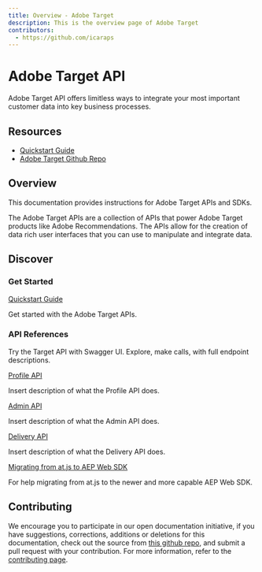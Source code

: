 ```yaml
---
title: Overview - Adobe Target
description: This is the overview page of Adobe Target
contributors:
  - https://github.com/icaraps
---
```


<Hero slots="heading, text"/> 

# Adobe Target API

Adobe Target API offers limitless ways to integrate your most important customer data into key business processes.

<Resources slots="heading, links"/>

## Resources

* [Quickstart Guide](https://www.adobe.io/apis/experiencecloud/analytics/docs.html)
* [Adobe Target Github Repo](https://github.com/AdobeDocs/analytics-2.0-apis)

## Overview

This documentation provides instructions for Adobe Target APIs and SDKs.

The Adobe Target APIs are a collection of APIs that power Adobe Target products like Adobe Recommendations. 
The APIs allow for the creation of data rich user interfaces that you can use to manipulate and integrate data.

## Discover 

<DiscoverBlock width="100%" slots="heading, link, text"/>

### Get Started

[Quickstart Guide](guides/)
    
Get started with the Adobe Target APIs.

<DiscoverBlock slots="heading, link, text"/> 

### API References

Try the Target API with Swagger UI. Explore, make calls, with full endpoint descriptions.

[Profile API](api/profile-api/) 
   
Insert description of what the Profile API does.

<DiscoverBlock slots="link, text"/>

[Admin API](api/admin-api/) 

Insert description of what the Admin API does.

<DiscoverBlock slots="link, text"/>

[Delivery API](api/delivery-api/)

Insert description of what the Delivery API does.

<DiscoverBlock slots="link, text"/>

[Migrating from at.js to AEP Web SDK](guides/migrating/)

For help migrating from at.js to the newer and more capable AEP Web SDK.   

<DiscoverBlock width="100%" slots="heading, link, text"/>

## Contributing 

We encourage you to participate in our open documentation initiative, if you have suggestions, corrections, additions 
or deletions for this documentation, check out the source from [this github repo](https://github.com/adobe/gatsby-theme-spectrum-example), and submit a pull 
request with your contribution. For more information, refer to the [contributing page](support/contribute/).
